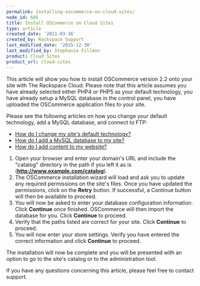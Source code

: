 ```yaml
---
permalink: installing-oscommerce-on-cloud-sites/
node_id: 685
title: Install OSCommerce on Cloud Sites
type: article
created_date: '2011-03-16'
created_by: Rackspace Support
last_modified_date: '2015-12-30'
last_modified_by: Stephanie Fillmon
product: Cloud Sites
product_url: cloud-sites
---
```


This article will show you how to install OSCommerce version 2.2 onto
your site with The Rackspace Cloud. Please note that this article
assumes you have already selected either PHP4 or PHP5 as your default
technology, you have already setup a MySQL database in the control
panel, you have uploaded the OSCommerce application files to your site.

Please see the following articles on how you change your default
technology, add a MySQL database, and connect to FTP:

-   [How do I change my site's default technology?](/how-to/change-your-sites-default-technology)
-   [How do I add a MySQL database to my site?](/how-to/rackspace-cloud-sites-essentials-mysql-databases)
-   [How do I add content to my website?](/how-to/getting-started-with-cloud-sites-ftpsshfsftp-clients)

1.  Open your browser and enter your domain's URL and include the
    "catalog" directory in the path if you left it as is
    (**http://www.example.com/catalog**).
2.  The OSCommerce installation wizard will load and ask you to update
    any required permissions on the site's files. Once you have updated
    the permissions, click on the **Retry** button. If successful, a
    Continue button will then be available to proceed.
3.  You will now be asked to enter your database
    configuration information. Click **Continue** once finished. OSCommerce
    will then import the database for you. Click **Continue** to proceed.
4.  Verify that the paths listed are correct for your site. Click
    **Continue** to proceed.
5.  You will now enter your store settings. Verify you have entered the
    correct information and click **Continue** to proceed.

The installation will now be complete and you will be presented with an
option to go to the site's catalog or to the administration tool.

If you have any questions concerning this article, please feel free to
contact support.
